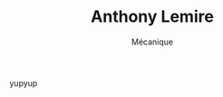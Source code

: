 ﻿---
tags:
 - team2013
title: Anthony Lemire
subtitle: Mécanique
picture: pictures/antony_lemire.png
---

yupyup
